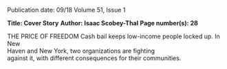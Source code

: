 Publication date: 09/18
Volume 51, Issue 1

**Title: Cover Story**
**Author: Isaac Scobey-Thal**
**Page number(s): 28**

THE PRICE OF FREEDOM 
Cash bail keeps low-income people locked up. In New     	
Haven and New York, two organizations are fighting 	
against it, with different consequences for their
communities.
